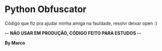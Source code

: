 # Python Obfuscator

Código que fiz pra ajudar minha amiga na fauldade, resolvi deixar open :)

<b> -- NÃO USAR EM PRODUÇÃO, CÓDIGO FEITO PARA ESTUDOS -- </b>

<b>By Marco</b>
